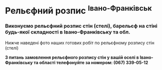# Рельєфний розпис <sup>Івано-Франківськ</sup>

### Виконуємо рельєфний розпис стін (стелі), барельєф на стіні будь-якої складності в Івано-Франківську та обл.

Нижче наведені фото наших готових робіт по рельєфному розпису стін (стелі)

**З питань замовлення рельєфного розпису стін у вашій оселі в Івано-Франківську та області телефонуйте за номером: (067) 339-05-12**